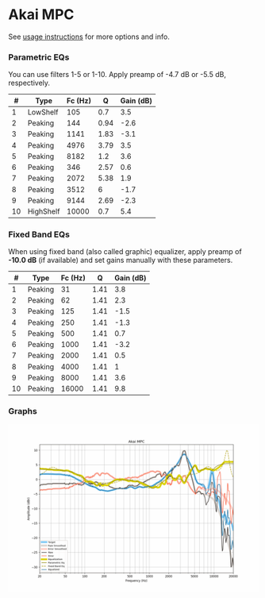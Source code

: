 # Akai MPC
See [usage instructions](https://github.com/jaakkopasanen/AutoEq#usage) for more options and info.

### Parametric EQs
You can use filters 1-5 or 1-10. Apply preamp of -4.7 dB or -5.5 dB, respectively.

|   # | Type      |   Fc (Hz) |    Q |   Gain (dB) |
|-----|-----------|-----------|------|-------------|
|   1 | LowShelf  |       105 | 0.7  |         3.5 |
|   2 | Peaking   |       144 | 0.94 |        -2.6 |
|   3 | Peaking   |      1141 | 1.83 |        -3.1 |
|   4 | Peaking   |      4976 | 3.79 |         3.5 |
|   5 | Peaking   |      8182 | 1.2  |         3.6 |
|   6 | Peaking   |       346 | 2.57 |         0.6 |
|   7 | Peaking   |      2072 | 5.38 |         1.9 |
|   8 | Peaking   |      3512 | 6    |        -1.7 |
|   9 | Peaking   |      9144 | 2.69 |        -2.3 |
|  10 | HighShelf |     10000 | 0.7  |         5.4 |

### Fixed Band EQs
When using fixed band (also called graphic) equalizer, apply preamp of **-10.0 dB** (if available) and set gains manually with these parameters.

|   # | Type    |   Fc (Hz) |    Q |   Gain (dB) |
|-----|---------|-----------|------|-------------|
|   1 | Peaking |        31 | 1.41 |         3.8 |
|   2 | Peaking |        62 | 1.41 |         2.3 |
|   3 | Peaking |       125 | 1.41 |        -1.5 |
|   4 | Peaking |       250 | 1.41 |        -1.3 |
|   5 | Peaking |       500 | 1.41 |         0.7 |
|   6 | Peaking |      1000 | 1.41 |        -3.2 |
|   7 | Peaking |      2000 | 1.41 |         0.5 |
|   8 | Peaking |      4000 | 1.41 |         1   |
|   9 | Peaking |      8000 | 1.41 |         3.6 |
|  10 | Peaking |     16000 | 1.41 |         9.8 |

### Graphs
![](./Akai%20MPC.png)
